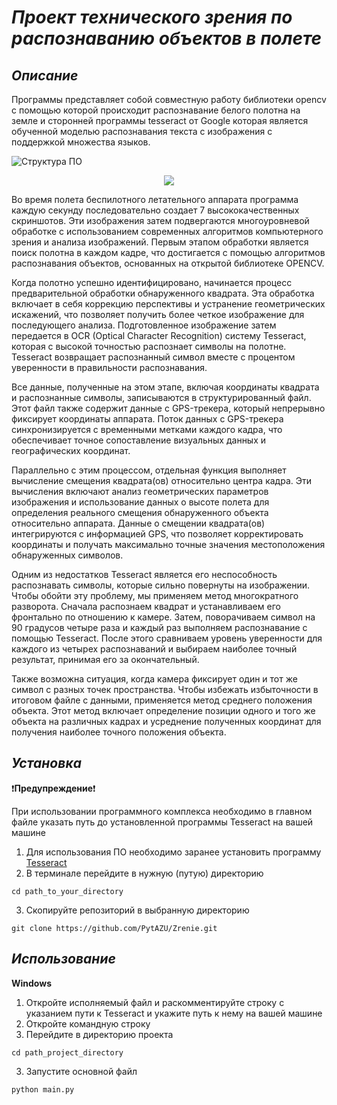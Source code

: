 # ***Проект технического зрения по распознаванию объектов в полете***

## ***Описание***

Программы представляет собой совместную работу библиотеки opencv с помощью которой происходит распознавание белого полотна на земле и сторонней программы tesseract от Google которая является обученной моделью распознавания текста с изображения с поддержкой множества языков.

![Структура ПО](https://github.com/PytAZU/Zrenie/blob/ad7a493039b995dfdbcd24d02ba3130c336c3ba4/%D0%91%D0%BB%D0%BE%D0%BA-%D1%81%D1%85%D0%B5%D0%BC%D0%B0.jpg "Структура")


<p align="center">
  <img src="https://github.com/PytAZU/Zrenie/blob/ad7a493039b995dfdbcd24d02ba3130c336c3ba4/%D0%91%D0%BB%D0%BE%D0%BA-%D1%81%D1%85%D0%B5%D0%BC%D0%B0.jpg)"/>
</p>

Во время полета беспилотного летательного аппарата программа каждую секунду последовательно создает 7 высококачественных скриншотов. Эти изображения затем подвергаются многоуровневой обработке с использованием современных алгоритмов компьютерного зрения и анализа изображений. Первым этапом обработки является поиск полотна в каждом кадре, что достигается с помощью алгоритмов распознавания объектов, основанных на открытой библиотеке OPENCV.

Когда полотно успешно идентифицировано, начинается процесс предварительной обработки обнаруженного квадрата. Эта обработка включает в себя коррекцию перспективы и устранение геометрических искажений, что позволяет получить более четкое изображение для последующего анализа. Подготовленное изображение затем передается в OCR (Optical Character Recognition) систему Tesseract, которая с высокой точностью распознает символы на полотне. Tesseract возвращает распознанный символ вместе с процентом уверенности в правильности распознавания.

Все данные, полученные на этом этапе, включая координаты квадрата и распознанные символы, записываются в структурированный файл. Этот файл также содержит данные с GPS-трекера, который непрерывно фиксирует координаты аппарата. Поток данных с GPS-трекера синхронизируется с временными метками каждого кадра, что обеспечивает точное сопоставление визуальных данных и географических координат.

Параллельно с этим процессом, отдельная функция выполняет вычисление смещения квадрата(ов) относительно центра кадра. Эти вычисления включают анализ геометрических параметров изображения и использование данных о высоте полета для определения реального смещения обнаруженного объекта относительно аппарата. Данные о смещении квадрата(ов) интегрируются с информацией GPS, что позволяет корректировать координаты и получать максимально точные значения местоположения обнаруженных символов.

Одним из недостатков Tesseract является его неспособность распознавать символы, которые сильно повернуты на изображении. Чтобы обойти эту проблему, мы применяем метод многократного разворота. Сначала распознаем квадрат и устанавливаем его фронтально по отношению к камере. Затем, поворачиваем символ на 90 градусов четыре раза и каждый раз выполняем распознавание с помощью Tesseract. После этого сравниваем уровень уверенности для каждого из четырех распознаваний и выбираем наиболее точный результат, принимая его за окончательный.

Также возможна ситуация, когда камера фиксирует один и тот же символ с разных точек пространства. Чтобы избежать избыточности в итоговом файле с данными, применяется метод среднего положения объекта. Этот метод включает определение позиции одного и того же объекта на различных кадрах и усреднение полученных координат для получения наиболее точного положения объекта.
## ***Установка***

:exclamation:**Предупреждение**:exclamation:

При использовании программного комплекса необходимо в главном файле указать путь до установленной программы Tesseract на вашей машине

1. Для использования ПО необходимо заранее установить программу [Tesseract](https://github.com/UB-Mannheim/tesseract/wiki)
3. В терминале перейдите в нужную (путую) директорию
```
cd path_to_your_directory
```
3. Скопируйте репозиторий в выбранную директорию
```
git clone https://github.com/PytAZU/Zrenie.git
```
## ***Использование***

**Windows**

1. Откройте исполняемый файл и раскомментируйте строку с указанием пути к Tesseract и укажите путь к нему на вашей машине
2. Откройте командную строку
3. Перейдите в директорию проекта
```
cd path_project_directory
```
3. Запустите основной файл
```
python main.py
```
